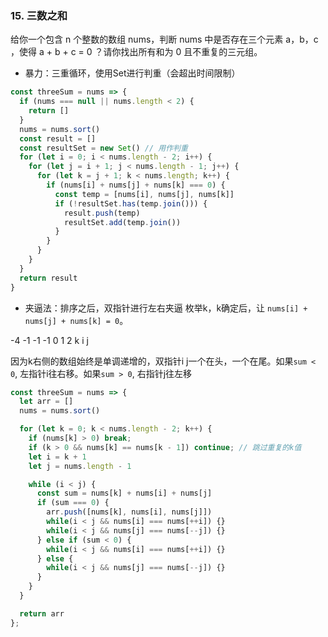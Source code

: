 ### 15. 三数之和
给你一个包含 n 个整数的数组 nums，判断 nums 中是否存在三个元素 a，b，c ，使得 a + b + c = 0 ？请你找出所有和为 0 且不重复的三元组。

- 暴力：三重循环，使用Set进行判重（会超出时间限制）
```js
const threeSum = nums => {
  if (nums === null || nums.length < 2) {
    return []
  }
  nums = nums.sort()
  const result = []
  const resultSet = new Set() // 用作判重
  for (let i = 0; i < nums.length - 2; i++) {
    for (let j = i + 1; j < nums.length - 1; j++) {
      for (let k = j + 1; k < nums.length; k++) {
        if (nums[i] + nums[j] + nums[k] === 0) {
          const temp = [nums[i], nums[j], nums[k]]
          if (!resultSet.has(temp.join())) {
            result.push(temp)
            resultSet.add(temp.join())
          }
        }
      }
    }
  }
  return result
}
```

- 夹逼法：排序之后，双指针进行左右夹逼
枚举k，k确定后，让 `nums[i] + nums[j] + nums[k] = 0`。

-4 -1 -1 -1 0 1 2
k  i            j

因为k右侧的数组始终是单调递增的，双指针i j一个在头，一个在尾。如果`sum < 0`, 左指针i往右移。如果`sum > 0`, 右指针j往左移
```js
const threeSum = nums => {
  let arr = []
  nums = nums.sort()

  for (let k = 0; k < nums.length - 2; k++) {
    if (nums[k] > 0) break;
    if (k > 0 && nums[k] == nums[k - 1]) continue; // 跳过重复的k值
    let i = k + 1
    let j = nums.length - 1

    while (i < j) {
      const sum = nums[k] + nums[i] + nums[j]
      if (sum === 0) {
        arr.push([nums[k], nums[i], nums[j]])
        while(i < j && nums[i] === nums[++i]) {}
        while(i < j && nums[j] === nums[--j]) {}
      } else if (sum < 0) {
        while(i < j && nums[i] === nums[++i]) {}
      } else {
        while(i < j && nums[j] === nums[--j]) {}
      }
    }
  }

  return arr
};
```